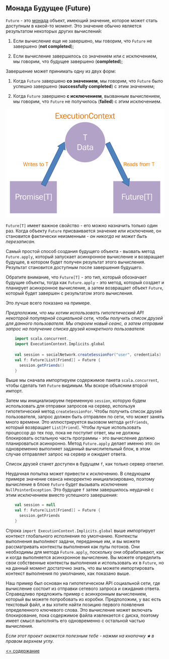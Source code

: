 ## Монада Будущее (Future)

`Future` - это [монада](https://ru.wikipedia.org/wiki/Монада_(программирование)) объект, имеющий значение, которое 
может стать доступным в какой-то момент. Это значение обычно является результатом некоторых других вычислений:

1. Если вычисление еще не завершено, мы говорим, что `Future` не завершено (**not completed**);

2. Если вычисление завершилось со значением или с исключением, мы говорим, что будущее завершено (**completed**);

Завершение может принимать одну из двух форм:

1. Когда `Future` завершено **со значением**, мы говорим, что `Future` было успешно завершено (**successfully completed**) 
с этим значением;

2. Когда `Future` завершено **с исключением**, вызванным вычислением, мы говорим, что `Future` не получилось (**failed**) с этим исключением.

![alt text](https://github.com/steklopod/Parallel-Programming/blob/master/src/main/resources/images/Future.png "Future 1")

`Future[T]` имеет важное свойство - его можно назначить только один раз. Когда объекту `Future` присваивается значение 
или исключение, он становится фактически неизменным - _он никогда не может быть перезаписан._

Самый простой способ создания будущего объекта - вызвать метод `Future.apply`, который запускает асинхронное вычисление
 и возвращает будущее, в котором будет получен результат этого вычисления. Результат становится доступным после завершения будущего.

Обратите внимание, что `Future[T]` - это тип, который обозначает будущие объекты, тогда как `Future.apply` - это метод, 
который создает и планирует асинхронное вычисление, а затем возвращает объект `Future`, который будет завершен с результатом 
этого вычисления.

Это лучше всего показано на примере.

_Предположим, что мы хотим использовать гипотетический API некоторой популярной социальной сети, чтобы получить список 
друзей для данного пользователя. Мы откроем новый сеанс, а затем отправим запрос на получение списка друзей конкретного пользователя:_

```scala
    import scala.concurrent._
    import ExecutionContext.Implicits.global
    
    val session = socialNetwork.createSessionFor("user", credentials)
    val f: Future[List[Friend]] = Future {
      session.getFriends()
    }
```

Выше мы сначала импортируем содержимое пакета `scala.concurrent`, чтобы сделать тип `Future` видимым. Мы вскоре объясним 
второй импорт.

Затем мы инициализируем переменную `session`, которую будем использовать для отправки запросов на сервер, используя 
гипотетический метод `createSessionFor`. Чтобы получить список друзей пользователя, запрос должен быть отправлен по сети, 
что может занять много времени. Это иллюстрируется вызовом метода `getFriends`, который возвращает `List[Friend]`. Чтобы 
лучше использовать процессор до тех пор, пока не поступит ответ, мы не должны блокировать остальную часть программы - это 
вычисление должно планироваться асинхронно. Метод `Future.apply` делает именно это: он одновременно выполняет заданный 
вычислительный блок, в этом случае отправляет запрос на сервер и ожидает ответа.

Список друзей станет доступен в будущем `f`, как только сервер ответит.

Неудачная попытка может привести к исключению. В следующем примере значение сеанса некорректно инициализировано, поэтому 
вычисление в блоке `Future` будет вызывать исключение `NullPointerException`. Это будущее `f` затем завершилось неудачей с
 этим исключением вместо успешного завершения:
 
```scala
    val session = null
    val f: Future[List[Friend]] = Future {
      session.getFriends
    }
``` 

Cтрока `import ExecutionContext.Implicits.global` выше импортирует контекст глобального исполнения по умолчанию. Контексты 
выполнения выполняют задачи, переданные им, и вы можете рассматривать контексты выполнения как пулы потоков. Они необходимы 
для метода `Future.apply`, поскольку они обрабатывают, как и когда выполняется асинхронное вычисление. Вы можете определить 
свои собственные контексты выполнения и использовать их в `Future`, но на данный момент достаточно знать, что вы можете 
импортировать контекст выполнения по умолчанию, как показано выше.

Наш пример был основан на гипотетическом API социальной сети, где вычисление состоит из отправки сетевого запроса и 
ожидания ответа. Справедливо предложить пример с асинхронным вычислением, который вы можете попробовать из коробки. 
Предположим, у вас есть текстовый файл, и вы хотите найти позицию первого появления определенного ключевого слова. Это 
вычисление может включать блокирование, пока содержимое файла извлекается с диска, поэтому имеет смысл выполнять его 
одновременно с остальной частью вычисления.


_Если этот проект окажется полезным тебе - нажми на кнопочку **`★`** в правом верхнем углу._

[<= содержание](https://github.com/steklopod/Parallel-Programming/blob/master/readme.md)
